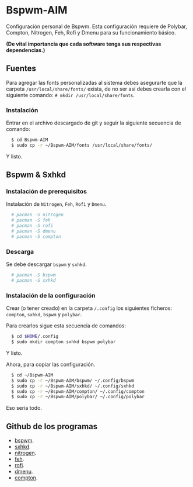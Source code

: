 # Bspwm-AIM

Configuración personal de Bspwm. Esta configuración requiere de Polybar, Compton, Nitrogen, Feh, Rofi y Dmenu para su funcionamiento básico.

**(De vital importancia que cada software tenga sus respectivas dependencias.)**


## Fuentes
Para agregar las fonts personalizadas al sistema debes asegurarte que la carpeta `/usr/local/share/fonts/` exista, de no ser así debes crearla con el siguiente comando: `# mkdir /usr/local/share/fonts`.

### Instalación
Entrar en el archivo descargado de git y seguir la siguiente secuencia de comando:

~~~sh
  $ cd Bspwm-AIM
  $ sudo cp -r ~/Bspwm-AIM/fonts /usr/local/share/fonts/
~~~

Y listo.


## Bspwm & Sxhkd

### Instalación de prerequisitos
Instalación de `Nitrogen`, `Feh`, `Rofi` y `Dmenu`.

~~~sh
  # pacman -S nitrogen
  # pacman -S feh
  # pacman -S rofi
  # pacman -S dmenu
  # pacman -S compton
~~~

### Descarga
Se debe descargar `bspwm` y `sxhkd`.

~~~sh
  # pacman -S bspwm
  # pacman -S sxhkd
~~~

### Instalación de la configuración

Crear (o tener creado) en la carpeta `/.config` los siguientes ficheros: `compton`, `sxhkd`, `bspwm` y `polybar`.

Para crearlos sigue esta secuencia de comandos:

~~~sh
  $ cd $HOME/.config
  $ sudo mkdir compton sxhkd bspwm polybar
~~~

Y listo.


Ahora, para copiar las configuración.

~~~sh
  $ cd ~/Bspwm-AIM
  $ sudo cp -r ~/Bspwm-AIM/bspwm/ ~/.config/bspwm
  $ sudo cp -r ~/Bspwm-AIM/sxhkd/ ~/.config/sxhkd
  $ sudo cp -r ~/Bspwm-AIM/compton/ ~/.config/compton
  $ sudo cp -r ~/Bspwm-AIM/polybar/ ~/.config/polybar
~~~

Eso seria todo.

## Github de los programas
- [bspwm](https://github.com/baskerville/bspwm).
- [sxhkd](https://github.com/baskerville/sxhkd).
- [nitrogen](https://github.com/l3ib/nitrogen).
- [feh](https://github.com/derf/feh).
- [rofi](https://github.com/davatorium/rofi).
- [dmenu](https://github.com/stilvoid/dmenu).
- [compton](https://github.com/chjj/compton).
